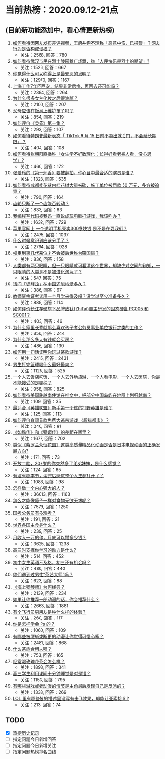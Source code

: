 # 当前热榜：2020.09.12-21点
## (目前新功能添加中，看心情更新热榜)
1. [如何看待因网友发布差评视频，王府井狗不理称「恶意中伤，已报警」？网友行为是否构成侵权？](https://www.zhihu.com/question/420559274)
    * 关注：2568, 回答：780
2. [如何看待武汉市民在烈士陵园跳广场舞，称「人民快乐是烈士的期望」?](https://www.zhihu.com/question/420634857)
    * 关注：1526, 回答：667
3. [你觉得什么可以称得上是最邪恶的发明？](https://www.zhihu.com/question/327418024)
    * 关注：12970, 回答：1167
4. [上海工作7年回西安，结果非常后悔，再回去还可能吗？](https://www.zhihu.com/question/407009870)
    * 关注：2394, 回答：264
5. [为什么很多女生化妆之后很油腻？](https://www.zhihu.com/question/401465706)
    * 关注：2100, 回答：207
6. [父母应该在饭局上维护孩子吗？](https://www.zhihu.com/question/419829368)
    * 关注：854, 回答：219
7. [如何评价《灵笼》第十集？](https://www.zhihu.com/question/420623639)
    * 关注：293, 回答：107
8. [如何看待特朗普最新表态「 TikTok  9 月 15 日前不卖出就关门，不会延长期限」？](https://www.zhihu.com/question/420525378)
    * 关注：404, 回答：108
9. [如何看待张朝阳直播称「女生学不好数理化：长得好看老被人看，没心思学」?](https://www.zhihu.com/question/420661672)
    * 关注：460, 回答：172
10. [张爱玲的《第一炉香》要被翻拍，你心目中最合适的演员是谁？](https://www.zhihu.com/question/302968835)
    * 关注：1323, 回答：535
11. [如何看待成都桂花巷内桂花树大量被砍，施工单位被罚款 50 万元，多方被追责？](https://www.zhihu.com/question/420690814)
    * 关注：790, 回答：164
12. [齿轮只断了一个齿能否转动？](https://www.zhihu.com/question/328302226)
    * 关注：833, 回答：63
13. [我编程写代码被我妈一直说成玩电脑打游戏，我该咋办？](https://www.zhihu.com/question/412421967)
    * 关注：1632, 回答：729
14. [苹果官网上,一个透明手机壳卖300多块钱,是不是在耍我们？](https://www.zhihu.com/question/359631748)
    * 关注：2475, 回答：1037
15. [什么时候意识到应该分手了？](https://www.zhihu.com/question/412551827)
    * 关注：2794, 回答：928
16. [权臣到第几代篡位才不会被后世称为窃国贼？](https://www.zhihu.com/question/418694344)
    * 关注：836, 回答：158
17. [人类都有两只眼睛，但一只眼睛就可看清这个世界，却缺少对空间的辩知，一只眼睛的人类是不是被进化淘汰了？](https://www.zhihu.com/question/419324290)
    * 关注：547, 回答：75
18. [请问「钢琴热」在中国还能持续多久？](https://www.zhihu.com/question/420198683)
    * 关注：386, 回答：67
19. [教师资格证考试用一个月学来得及吗？没学过至少准备多久？](https://www.zhihu.com/question/412569772)
    * 关注：889, 回答：114
20. [如何评价长江存储旗下品牌致钛(ZhiTai)自主研发的固态硬盘 PC005 和 SC001？](https://www.zhihu.com/question/420411998)
    * 关注：403, 回答：46
21. [为什么家里长辈就那么喜欢孩子考公务员事业单位银行之类的工作？](https://www.zhihu.com/question/29661295)
    * 关注：856, 回答：244
22. [为什么那么多人有钱就会买房？](https://www.zhihu.com/question/419663075)
    * 关注：486, 回答：130
23. [如何用一句话证明你玩过某款游戏？](https://www.zhihu.com/question/419123772)
    * 关注：2415, 回答：2431
24. [男生打完篮球喝什么最好最爽？](https://www.zhihu.com/question/401829199)
    * 关注：1125, 回答：525
25. [一个人去饭店吃饭、一个人去外地旅游、一个人看电影、一个人去医院，你最不能接受的是哪种？](https://www.zhihu.com/question/418606690)
    * 关注：958, 回答：825
26. [如何看待美国驻越南使馆在推文中，把部分中国岛屿在地图上划归越南？](https://www.zhihu.com/question/420688007)
    * 关注：109, 回答：35
27. [最适合《英雄联盟》新手第一个练的打野英雄是谁？](https://www.zhihu.com/question/419432246)
    * 关注：125, 回答：113
28. [如何评价育碧首款免费大逃杀游戏 《超猎都市》？](https://www.zhihu.com/question/404752075)
    * 关注：240, 回答：81
29. [《如懿传》和《甄嬛传》的差距在哪里？](https://www.zhihu.com/question/291256573)
    * 关注：1677, 回答：702
30. [类似《紫罗兰永恒花园》这类高质量精品化动画是否是日本电视动画的正确发展方向?](https://www.zhihu.com/question/419633677)
    * 关注：171, 回答：73
31. [开放二胎，20+岁的你突然多了弟弟妹妹，是什么感觉？](https://www.zhihu.com/question/37041146)
    * 关注：124, 回答：65
32. [有没有哪本书，读完后感觉整个人生都打开了？](https://www.zhihu.com/question/419528920)
    * 关注：1086, 回答：98
33. [怎样做一个内心强大的人？](https://www.zhihu.com/question/52739222)
    * 关注：36013, 回答：1163
34. [怎么才能像瘦子一样对食物无欲无求呢？](https://www.zhihu.com/question/349136185)
    * 关注：7579, 回答：1250
35. [国考公务员有多难考？](https://www.zhihu.com/question/269347931)
    * 关注：191, 回答：21
36. [世界各国主食是什么？](https://www.zhihu.com/question/26811467)
    * 关注：239, 回答：25
37. [月收入一万的你，月底可以攒多少钱？](https://www.zhihu.com/question/386736456)
    * 关注：3625, 回答：1238
38. [高三时支撑你学习的动力是什么?](https://www.zhihu.com/question/418469429)
    * 关注：514, 回答：452
39. [初中女生英语不及格，初三还有机会吗？](https://www.zhihu.com/question/416690138)
    * 关注：489, 回答：440
40. [你们遇到过男性“茶艺大师”吗？](https://www.zhihu.com/question/418790869)
    * 关注：623, 回答：88
41. [《海上钢琴师》为何经典？](https://www.zhihu.com/question/334168905)
    * 关注：2139, 回答：234
42. [如果让你推荐一部动漫的话，你会推荐什么？](https://www.zhihu.com/question/417782159)
    * 关注：2663, 回答：1881
43. [有个飞行员男朋友是种什么样的体验？](https://www.zhihu.com/question/285541211)
    * 关注：260, 回答：117
44. [你是怎样学会 Ps 的？](https://www.zhihu.com/question/29042252)
    * 关注：1060, 回答：109
45. [有哪些被腰斩或断更的动漫让你觉得可惜心塞？](https://www.zhihu.com/question/306547125)
    * 关注：2481, 回答：868
46. [什么茶适合粗人喝？](https://www.zhihu.com/question/45754246)
    * 关注：753, 回答：165
47. [经常喝玫瑰花茶会怎么样？](https://www.zhihu.com/question/357940672)
    * 关注：1893, 回答：341
48. [高三学生利用课间十分钟睡觉是对是错？](https://www.zhihu.com/question/418936729)
    * 关注：1153, 回答：795
49. [有哪些游戏或者动漫的情节是主角最后发现自己是反派的？](https://www.zhihu.com/question/39997355)
    * 关注：1338, 回答：269
50. [LOL 里有哪些技的描述里没写有击飞效果，却能让亚索接 R ?](https://www.zhihu.com/question/371025328)
    * 关注：213, 回答：74
## TODO
* [x] [热榜历史记录](hot_history/AllHot.md)
* [ ] 指定问题今日新增回答
* [ ] 指定问题今日新增关注
* [ ] 指定问题热榜排名曲线
